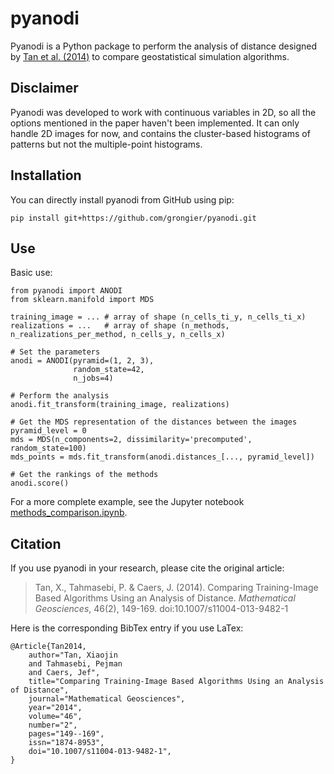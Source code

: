 # pyanodi

Pyanodi is a Python package to perform the analysis of distance designed by [Tan et al. (2014)](https://doi.org/10.1007/s11004-013-9482-1) to compare geostatistical simulation algorithms.

## Disclaimer

Pyanodi was developed to work with continuous variables in 2D, so all the options mentioned in the paper haven't been implemented. It can only handle 2D images for now, and contains the cluster-based histograms of patterns but not the multiple-point histograms.

## Installation

You can directly install pyanodi from GitHub using pip:

    pip install git+https://github.com/grongier/pyanodi.git

## Use

Basic use:

```
from pyanodi import ANODI
from sklearn.manifold import MDS

training_image = ... # array of shape (n_cells_ti_y, n_cells_ti_x)
realizations = ...   # array of shape (n_methods, n_realizations_per_method, n_cells_y, n_cells_x)

# Set the parameters
anodi = ANODI(pyramid=(1, 2, 3),
              random_state=42,
              n_jobs=4)

# Perform the analysis
anodi.fit_transform(training_image, realizations)

# Get the MDS representation of the distances between the images
pyramid_level = 0
mds = MDS(n_components=2, dissimilarity='precomputed', random_state=100)
mds_points = mds.fit_transform(anodi.distances_[..., pyramid_level])

# Get the rankings of the methods
anodi.score()
```

For a more complete example, see the Jupyter notebook [methods_comparison.ipynb](examples/methods_comparison.ipynb).

## Citation

If you use pyanodi in your research, please cite the original article:

> Tan, X., Tahmasebi, P. & Caers, J. (2014). Comparing Training-Image Based Algorithms Using an Analysis of Distance. *Mathematical Geosciences*, 46(2), 149-169. doi:10.1007/s11004-013-9482-1

Here is the corresponding BibTex entry if you use LaTex:

    @Article{Tan2014,
        author="Tan, Xiaojin
        and Tahmasebi, Pejman
        and Caers, Jef",
        title="Comparing Training-Image Based Algorithms Using an Analysis of Distance",
        journal="Mathematical Geosciences",
        year="2014",
        volume="46",
        number="2",
        pages="149--169",
        issn="1874-8953",
        doi="10.1007/s11004-013-9482-1",
    }
